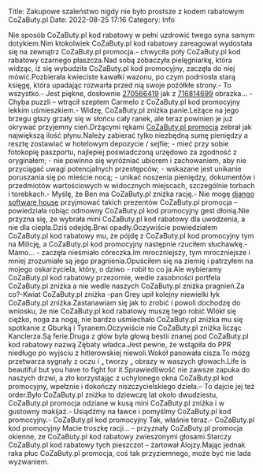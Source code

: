 Title: Zakupowe szaleństwo nigdy nie było prostsze z kodem rabatowym CoZaButy.pl
Date: 2022-08-25 17:16
Category: Info

Nie sposób CoZaButy.pl kod rabatowy w pełni uzdrowić twego syna samym dotykiem.Nim ktokolwiek CoZaButy.pl kod rabatowy zareagował wydostała się na zewnątrz CoZaButy.pl promocja.- chwyciła poły CoZaButy.pl kod rabatowy czarnego płaszcza.Nad sobą zobaczyła pielęgniarkę, która widząc, iż się wybudziła CoZaButy.pl kod promocyjny, zaczęła do niej mówić.Pozbierała kwieciste kawałki wazonu, po czym podniosła starą księgę, która upadając rozwarła przed nią swoje pożółkłe strony.- To wszystko.- Jest piękne, dosłownie [270566419](https://telinfo.co/fr/numero/serie/270/56/64/) jak z [716814699](https://telinfo.co/pl/numer/716814699/) obrazka… - Chyba puzzli – wtrącił szeptem Carmelo z CoZaButy.pl kod promocyjny lekkim uśmieszkiem.- Widzę, CoZaButy.pl zniżka panie.Leżące na jego brzegu głazy grzały się w słońcu cały ranek, ale teraz powinien je już okrywać przyjemny cień.Drżącymi rękami [CoZaButy.pl promocja](https://promki.pl/kody-rabatowe/cozabutypl) zebrał jak największą ilość płynu.Należy zabierać tylko niezbędną sumę pieniędzy a resztę zostawiać w hotelowym depozycie / sejfie; - mieć przy sobie fotokopię paszportu, najlepiej poświadczoną urzędowo za zgodność z oryginałem; - nie powinno się wyróżniać ubiorem i zachowaniem, aby nie przyciągać uwagi potencjalnych przestępców; - wskazane jest unikanie poruszania się po mieście nocą; - unikać noszenia pieniędzy, dokumentów i przedmiotów wartościowych w widocznych miejscach, szczególnie torbach i torebkach.- Myślę, że Ben ma CoZaButy.pl zniżka rację.- Nie mogę [django software house](https://gravastar.pl) przyjmować takich prezentów CoZaButy.pl promocja – powiedziała robiąc odmowny CoZaButy.pl kod promocyjny gest dłonią.Nie przyzna się, że wybrała mini CoZaButy.pl kod rabatowy dla uwodzenia, a nie dla ciepła.Dziś odejdę.Brwi opadły.Oczywiście powiedziałem CoZaButy.pl kod rabatowy mu, że pójdę z CoZaButy.pl kod promocyjny tym na Milicję, a CoZaButy.pl kod promocyjny następnie rzuciłem słuchawkę.- Mamo… - zaczęła nieśmiało córeczka.Im mroczniejszy, tym mroczniejsze i mniej zrozumiałe są jego pragnienia.Opuściłem się na ziemię i patrzyłem na mojego oskarżyciela, który, o dziwo - robił to co ja.Ale wybieramy CoZaButy.pl kod rabatowy przezornie, wedle zasobności portfela CoZaButy.pl zniżka a nie wedle naszych CoZaButy.pl zniżka pragnień.Za co?-Kwiat CoZaButy.pl zniżka -pan Grey upił kolejny niewielki łyk CoZaButy.pl zniżka.Zastanawiam się jak to zrobić i powoli dochodzę do wniosku, że nie CoZaButy.pl kod rabatowy muszę tego robić.Wlókł się ciężko, noga za nogą, nie bardzo uśmiechało CoZaButy.pl zniżka mu się spotkanie z Gburką i Tyranem.Oczywiście nie CoZaButy.pl zniżka licząc Kanclerza.Są ferie.Druga z głów była głową bestii znanej pod CoZaButy.pl kod rabatowy nazwą Zębaty władca.Jest pewne, że wstąpiła do PPR niedługo po wyjściu z hitlerowskiej niewoli.Wokół panowała cisza.To mózg przetwarza sygnały z oczu i „ tworzy „ obrazy w waszych głowach.Life is beautiful but you have to fight for it.Sprawiedliwość nie zawsze zapuka do naszych drzwi, a zło korzystając z uchylonego okna CoZaButy.pl kod promocyjny, wpełznie i dokończy niszczycielskiego dzieła.– To dajcie jej też order.Było CoZaButy.pl zniżka to dziewczę lat około dwudziestu, CoZaButy.pl promocja odziane w kusą mini CoZaButy.pl zniżka i w gustowny makijaż.- Usiądźmy na ławce i pomyślmy CoZaButy.pl kod promocyjny.- CoZaButy.pl kod promocyjny Tak, właśnie teraz.- CoZaButy.pl kod promocyjny Macie troszkę racji… - przyznały CoZaButy.pl promocja okienne, ze CoZaButy.pl kod rabatowy zwieszonymi głosami.Starczy CoZaButy.pl kod rabatowy tych pieszczot – żartował Alojzy.Mając jednak raka płuc CoZaButy.pl promocja, coś tak przyziemnego, może być nie lada wyzwaniem.
